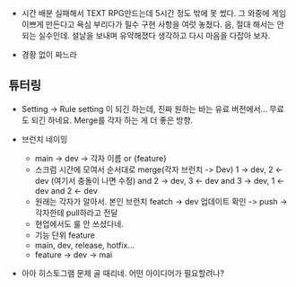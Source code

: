 - 시간 배분 실패해서 TEXT RPG만드는데 5시간 정도 밖에 못 썼다. 그 와중에 게임 이쁘게 만든다고 욕심 부리다가 필수 구현 사항을 여럿 놓쳤다. 음, 절대 해서는 안 되는 실수인데. 설날을 보내며 유약해졌다 생각하고 다시 마음을 다잡아 보자.

- 경황 없이 짜느라 

## 튜터링
- Setting -> Rule setting 이 되긴 하는데, 진짜 원하는 바는 유료 버전에서... 무료도 되긴 하네요. Merge를 각자 하는 게 더 좋은 방향.

- 브런치 네이밍
	- main -> dev -> 각자 이름 or {feature}
	- 스크럼 시간에 모여서 순서대로 merge(각자 브런치 -> Dev) 1 -> dev,  2 <- dev (여기서 충돌이 나면 수정) and 2 -> dev, 3 <- dev and  3 -> dev, 1 <- dev and 2 <- dev
	- 원래는 각자가 알아서. 본인 브런치 featch -> dev 업데이트 확인 -> push -> 각자한테 pull하라고 전달
	- 현업에서도 룰 안 쓰셨다네.
	- 기능 단위 feature 
	- main, dev, release, hotfix...
	- feature -> dev -> mai

- 아아 히스토그램 문제 골 때리네. 어떤 아이디어가 필요할려나?